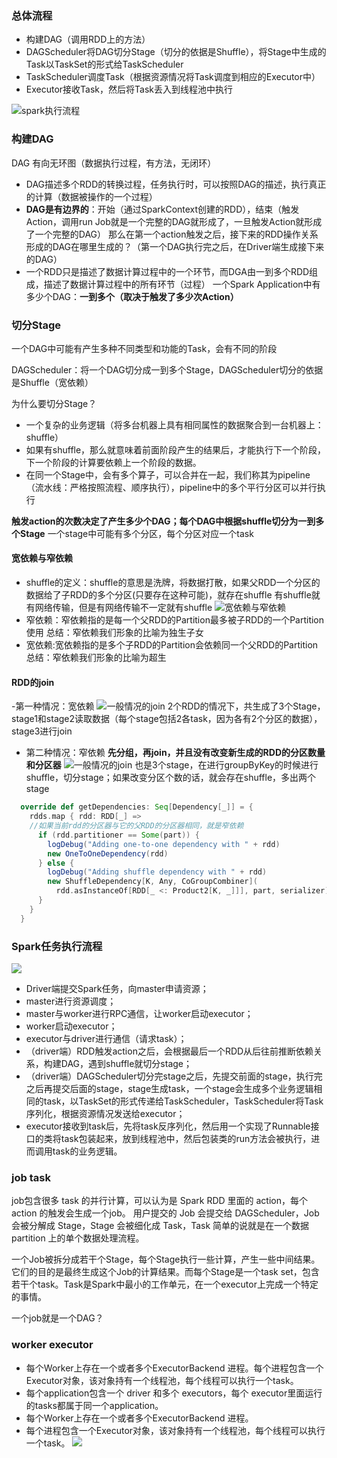 ### 总体流程
- 构建DAG（调用RDD上的方法）
- DAGScheduler将DAG切分Stage（切分的依据是Shuffle），将Stage中生成的Task以TaskSet的形式给TaskScheduler
- TaskScheduler调度Task（根据资源情况将Task调度到相应的Executor中）
- Executor接收Task，然后将Task丢入到线程池中执行

 ![spark执行流程](https://github.com/lijingxiao/spark/blob/master/%E5%88%87%E5%88%86Stage/spark%E6%80%BB%E4%BD%93%E6%B5%81%E7%A8%8B.png)
 
 ### 构建DAG
DAG 有向无环图（数据执行过程，有方法，无闭环）

- DAG描述多个RDD的转换过程，任务执行时，可以按照DAG的描述，执行真正的计算（数据被操作的一个过程）
- **DAG是有边界的**：开始（通过SparkContext创建的RDD），结束（触发Action，调用run Job就是一个完整的DAG就形成了，一旦触发Action就形成了一个完整的DAG）
那么在第一个action触发之后，接下来的RDD操作关系形成的DAG在哪里生成的？（第一个DAG执行完之后，在Driver端生成接下来的DAG）
- 一个RDD只是描述了数据计算过程中的一个环节，而DGA由一到多个RDD组成，描述了数据计算过程中的所有环节（过程）
一个Spark Application中有多少个DAG：**一到多个（取决于触发了多少次Action）**

### 切分Stage
一个DAG中可能有产生多种不同类型和功能的Task，会有不同的阶段

DAGScheduler：将一个DAG切分成一到多个Stage，DAGScheduler切分的依据是Shuffle（宽依赖）

为什么要切分Stage？
- 一个复杂的业务逻辑（将多台机器上具有相同属性的数据聚合到一台机器上：shuffle）
- 如果有shuffle，那么就意味着前面阶段产生的结果后，才能执行下一个阶段，下一个阶段的计算要依赖上一个阶段的数据。
- 在同一个Stage中，会有多个算子，可以合并在一起，我们称其为pipeline（流水线：严格按照流程、顺序执行），pipeline中的多个平行分区可以并行执行

**触发action的次数决定了产生多少个DAG；每个DAG中根据shuffle切分为一到多个Stage**
一个stage中可能有多个分区，每个分区对应一个task

#### 宽依赖与窄依赖
- shuffle的定义：shuffle的意思是洗牌，将数据打散，如果父RDD一个分区的数据给了子RDD的多个分区(只要存在这种可能)，就存在shuffle
有shuffle就有网络传输，但是有网络传输不一定就有shuffle
![宽依赖与窄依赖](https://github.com/lijingxiao/spark/blob/master/%E5%88%87%E5%88%86Stage/RDD%E5%AE%BD%E4%BE%9D%E8%B5%96%E4%B8%8E%E7%AA%84%E4%BE%9D%E8%B5%96.png "宽依赖与窄依赖")
- 窄依赖：窄依赖指的是每一个父RDD的Partition最多被子RDD的一个Partition使用
总结：窄依赖我们形象的比喻为独生子女
- 宽依赖:宽依赖指的是多个子RDD的Partition会依赖同一个父RDD的Partition
总结：窄依赖我们形象的比喻为超生

#### RDD的join
-第一种情况：宽依赖
![一般情况的join](https://github.com/lijingxiao/spark/blob/master/%E5%88%87%E5%88%86Stage/RDD%E7%9A%84join.png)
2个RDD的情况下，共生成了3个Stage，stage1和stage2读取数据（每个stage包括2各task，因为各有2个分区的数据），stage3进行join
- 第二种情况：窄依赖
**先分组，再join，并且没有改变新生成的RDD的分区数量和分区器**
![一般情况的join](https://github.com/lijingxiao/spark/blob/master/%E5%88%87%E5%88%86Stage/RDD%E7%89%B9%E6%AE%8A%E7%9A%84join.png)
也是3个stage，在进行groupByKey的时候进行shuffle，切分stage；如果改变分区个数的话，就会存在shuffle，多出两个stage
```scala
  override def getDependencies: Seq[Dependency[_]] = {
    rdds.map { rdd: RDD[_] =>
    //如果当前rdd的分区器与它的父RDD的分区器相同，就是窄依赖
      if (rdd.partitioner == Some(part)) {
        logDebug("Adding one-to-one dependency with " + rdd)
        new OneToOneDependency(rdd)
      } else {
        logDebug("Adding shuffle dependency with " + rdd)
        new ShuffleDependency[K, Any, CoGroupCombiner](
          rdd.asInstanceOf[RDD[_ <: Product2[K, _]]], part, serializer)
      }
    }
  }
```
### Spark任务执行流程
![](https://github.com/lijingxiao/spark/blob/master/%E5%88%87%E5%88%86Stage/%E6%89%A7%E8%A1%8C%E8%BF%87%E7%A8%8B.png)
- Driver端提交Spark任务，向master申请资源；
- master进行资源调度；
- master与worker进行RPC通信，让worker启动executor；
- worker启动executor；
- executor与driver进行通信（请求task）；
- （driver端）RDD触发action之后，会根据最后一个RDD从后往前推断依赖关系，构建DAG，遇到shuffle就切分stage；
- （driver端）DAGScheduler切分完stage之后，先提交前面的stage，执行完之后再提交后面的stage，stage生成task，一个stage会生成多个业务逻辑相同的task，以TaskSet的形式传递给TaskScheduler，TaskScheduler将Task序列化，根据资源情况发送给executor；
- executor接收到task后，先将task反序列化，然后用一个实现了Runnable接口的类将task包装起来，放到线程池中，然后包装类的run方法会被执行，进而调用task的业务逻辑。


### job task
job包含很多 task 的并行计算，可以认为是 Spark RDD 里面的 action，每个 action 的触发会生成一个job。 用户提交的 Job 会提交给 DAGScheduler，Job 会被分解成 Stage，Stage 会被细化成 Task，Task 简单的说就是在一个数据 partition 上的单个数据处理流程。

一个Job被拆分成若干个Stage，每个Stage执行一些计算，产生一些中间结果。它们的目的是最终生成这个Job的计算结果。而每个Stage是一个task set，包含若干个task。Task是Spark中最小的工作单元，在一个executor上完成一个特定的事情。

一个job就是一个DAG？


### worker  executor

- 每个Worker上存在一个或者多个ExecutorBackend 进程。每个进程包含一个Executor对象，该对象持有一个线程池，每个线程可以执行一个task。
- 每个application包含一个 driver 和多个 executors，每个 executor里面运行的tasks都属于同一个application。
- 每个Worker上存在一个或者多个ExecutorBackend 进程。
- 每个进程包含一个Executor对象，该对象持有一个线程池，每个线程可以执行一个task。
![](https://github.com/lijingxiao/spark/blob/master/%E5%88%87%E5%88%86Stage/spark_worker_excutor.png)

